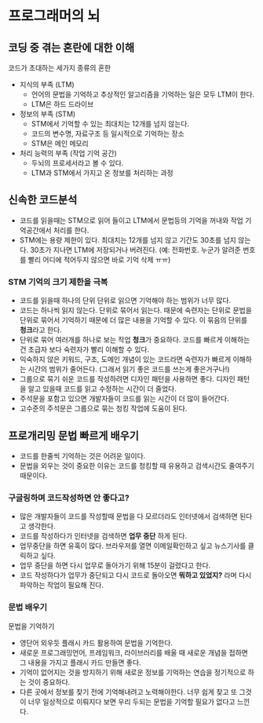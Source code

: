 # 프로그래머의 뇌

## 코딩 중 겪는 혼란에 대한 이해
코드가 초대하는 세가지 종류의 혼한
* 지식의 부족 (LTM)
    * 언어의 문법을 기억하고 추상적인 알고리즘을 기억하는 일은 모두 LTM이 한다. 
    * LTM은 하드 드라이브
* 정보의 부족 (STM)
    * STM에서 기억할 수 있는 최대치는 12개를 넘지 않는다. 
    * 코드의 변수명, 자료구조 등 일시적으로 기억하는 장소
    * STM은 메인 메모리
* 처리 능력의 부족 (작업 기억 공간)
    * 두뇌의 프로세서라고 볼 수 있다. 
    * LTM과 STM에서 가지고 온 정보를 처리하는 과정
## 신속한 코드분석
* 코드를 읽을때는 STM으로 읽어 들이고 LTM에서 문법등의 기억을 꺼내와 작업 기억공간에서 처리를 한다. 
* STM에는 용량 제한이 있다. 최대치는 12개를 넘지 않고 기간도 30초를 넘지 않는다. 30초가 지나면 LTM에 저장되거나 버려진다. (예: 전화번호. 누군가 알려준 번호를 빨리 어디에 적어두지 않으면 바로 기억 삭제 ㅠㅠ)
### STM 기억의 크기 제한을 극복
* 코드를 읽을때 하나의 단위 단위로 읽으면 기억해야 하는 범위가 너무 많다. 
* 코드는 하나씩 읽지 않는다. 단위로 묶어서 읽는다. 때문에 숙련자는 단위로 문법을 단위로 묶어서 기억하기 때문에 더 많은 내용을 기억할 수 있다. 이 묶음의 단위를 **청크**라고 한다.
* 단위로 묶어 여러개를 하나로 보는 작업 **청크**가 중요하다. 코드를 빠르게 이해하는 건 초급자 보다 숙련자가 빨리 이해할 수 있다. 
* 익숙하지 않은 키워드, 구조, 도메인 개념이 있는 코드라면 숙련자가 빠르게 이해하는 시간의 범위가 줄어든다. (그래서 읽기 좋은 코드를 쓰는게 좋은거구나!)
* 그룹으로 묶기 쉬운 코드를 작성하려면 디자인 패턴을 사용하면 좋다. 디자인 패턴을 알고 있을때 코드를 읽고 수정하는 시간이 더 줄었다. 
* 주석문을 포함고 있으면 개발자들이 코드를 읽는 시간이 더 많이 들어간다. 
* 고수준의 주석문은 그룹으로 묶는 청킹 작업에 도움이 된다. 

## 프로개리밍 문법 빠르게 배우기
* 코드를 한줄씩 기억하는 것은 어려운 일이다. 
* 문법을 외우는 것이 중요한 이유는 코드를 청킹할 때 유용하고 검색시간도 줄여주기 때문이다. 

### 구글링하며 코드작성하면 안 좋다고?
* 많은 개발자들이 코드를 작성할때 문법을 다 모르더라도 인터넷에서 검색하면 된다고 생각한다. 
* 코드를 작성하다가 인터넷을 검색하면 **업무 중단** 하게 된다. 
* 업무중단을 하면 유혹이 많다. 브라우저를 열면 이메일확인하고 싶고 뉴스기사를 클릭하고 싶다. 
* 업무 중단을 하면 다시 업무로 돌아가기 위해 15분이 걸렸다고 한다. 
* 코드 작성하다가 업무가 중단되고 다시 코드로 돌아오면 **뭐하고 있었지?** 라며 다시 파악하는 작업이 필요해 진다. 

### 문법 배우기
문법을 기억하기
* 영단어 외우듯 플래시 카드 활용하여 문법을 기억한다. 
* 새로운 프로그래밍언어, 프레임워크, 라이브러리를 배울 때 새로운 개념을 접하면 그 내용을 가지고 플래시 카드 만들면 좋다. 
* 기억이 없어지는 것을 방지하기 위해 새로운 정보를 기억하는 연습을 정기적으로 하는 것이 중요하다. 
* 다른 곳에서 정보를 찾기 전에 기억해내려고 노력해야한다. 너무 쉽게 찾고 또 그것이 너무 일상적으로 이뤄지다 보면 우리 두되는 문법을 기억할 필요가 없다고 느낀다. 
